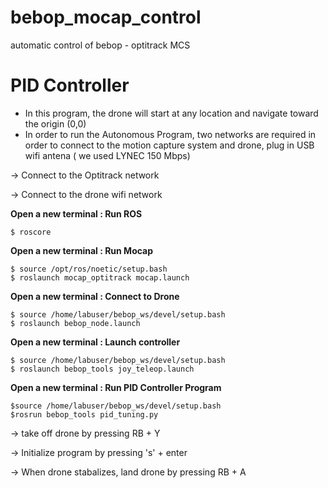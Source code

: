 # bebop_mocap_control
automatic control of bebop - optitrack MCS

# PID Controller 
* In this program, the drone will start at any location and navigate toward the origin (0,0) 
* In order to run the Autonomous Program, two networks are required in order to connect to the motion capture system and drone, plug in USB wifi antena ( we used LYNEC 150 Mbps)

-> Connect to the Optitrack network  

-> Connect to the drone wifi network

**Open a new terminal : Run ROS**

```
$ roscore
```
**Open a new terminal : Run Mocap** 

```
$ source /opt/ros/noetic/setup.bash
$ roslaunch mocap_optitrack mocap.launch
```
**Open a new terminal : Connect to Drone**

```
$ source /home/labuser/bebop_ws/devel/setup.bash
$ roslaunch bebop_node.launch
```
**Open a new terminal : Launch controller**

```
$ source /home/labuser/bebop_ws/devel/setup.bash
$ roslaunch bebop_tools joy_teleop.launch
```
**Open a new terminal : Run PID Controller Program**

```
$source /home/labuser/bebop_ws/devel/setup.bash
$rosrun bebop_tools pid_tuning.py
```
-> take off drone by pressing RB + Y

-> Initialize program by pressing 's' + enter 

-> When drone stabalizes, land drone by pressing RB + A

